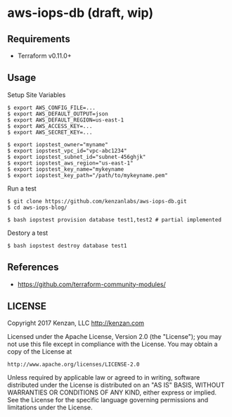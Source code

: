 # aws-iops-db (draft, wip)

## Requirements

* Terraform v0.11.0+

## Usage

Setup Site Variables

```
$ export AWS_CONFIG_FILE=...
$ export AWS_DEFAULT_OUTPUT=json
$ export AWS_DEFAULT_REGION=us-east-1
$ export AWS_ACCESS_KEY=...
$ export AWS_SECRET_KEY=...

$ export iopstest_owner="myname"
$ export iopstest_vpc_id="vpc-abc1234"
$ export iopstest_subnet_id="subnet-456ghjk"
$ export iopstest_aws_region="us-east-1"
$ export iopstest_key_name="mykeyname
$ export iopstest_key_path="/path/to/mykeyname.pem"
```

Run a test

```
$ git clone https://github.com/kenzanlabs/aws-iops-db.git
$ cd aws-iops-blog/

$ bash iopstest provision database test1,test2 # partial implemented
```

Destory a test

```
$ bash iopstest destroy database test1
```
## References

* https://github.com/terraform-community-modules/

## LICENSE

Copyright 2017 Kenzan, LLC <http://kenzan.com>
 
Licensed under the Apache License, Version 2.0 (the "License");
you may not use this file except in compliance with the License.
You may obtain a copy of the License at
 
    http://www.apache.org/licenses/LICENSE-2.0
 
Unless required by applicable law or agreed to in writing, software
distributed under the License is distributed on an "AS IS" BASIS,
WITHOUT WARRANTIES OR CONDITIONS OF ANY KIND, either express or implied.
See the License for the specific language governing permissions and
limitations under the License.
